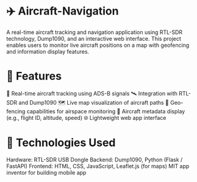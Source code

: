 # ✈️ Aircraft-Navigation
A real-time aircraft tracking and navigation application using RTL-SDR technology, Dump1090, and an interactive web interface. This project enables users to monitor live aircraft positions on a map with geofencing and information display features.
# 📱 Features
  📡 Real-time aircraft tracking using ADS-B signals
  🛰️ Integration with RTL-SDR and Dump1090
  🗺️ Live map visualization of aircraft paths
  🚧 Geo-fencing capabilities for airspace monitoring
  🧭 Aircraft metadata display (e.g., flight ID, altitude, speed)
  🌐 Lightweight web app interface
# 🔧 Technologies Used
Hardware: RTL-SDR USB Dongle
Backend: Dump1090, Python (Flask / FastAPI)
Frontend: HTML, CSS, JavaScript, Leaflet.js (for maps)
            MIT app inventor for building mobile app

